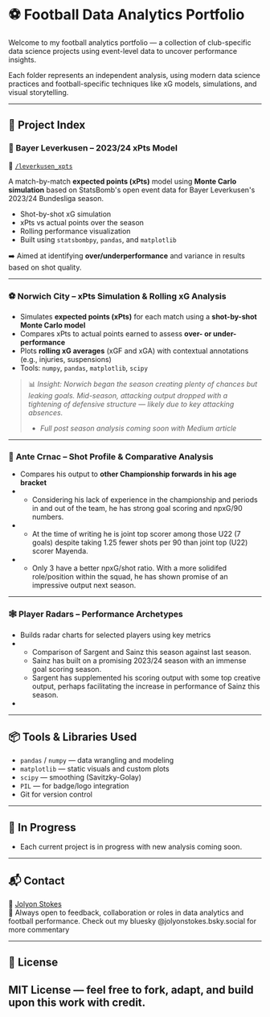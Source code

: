 # ⚽ Football Data Analytics Portfolio

Welcome to my football analytics portfolio — a collection of club-specific data science projects using event-level data to uncover performance insights.

Each folder represents an independent analysis, using modern data science practices and football-specific techniques like xG models, simulations, and visual storytelling.

---

## 📁 Project Index

### 🔴 Bayer Leverkusen – 2023/24 xPts Model
📂 [`/leverkusen_xpts`](./leverkusen_xpts)

A match-by-match **expected points (xPts)** model using **Monte Carlo simulation** based on StatsBomb's open event data for Bayer Leverkusen's 2023/24 Bundesliga season.

- Shot-by-shot xG simulation
- xPts vs actual points over the season
- Rolling performance visualization
- Built using `statsbombpy`, `pandas`, and `matplotlib`

➡️ Aimed at identifying **over/underperformance** and variance in results based on shot quality.

---

### ⚽ **Norwich City – xPts Simulation & Rolling xG Analysis**
- Simulates **expected points (xPts)** for each match using a **shot-by-shot Monte Carlo model**
- Compares xPts to actual points earned to assess **over- or under-performance**
- Plots **rolling xG averages** (xGF and xGA) with contextual annotations (e.g., injuries, suspensions)
- Tools: `numpy`, `pandas`, `matplotlib`, `scipy`

> 📊 *Insight: Norwich began the season creating plenty of chances but leaking goals. Mid-season, attacking output dropped with a tightening of defensive structure — likely due to key attacking absences.*
> - *Full post season analysis coming soon with Medium article*

---

### 🎯 **Ante Crnac – Shot Profile & Comparative Analysis**
- Compares his output to **other Championship forwards in his age bracket**
- - Considering his lack of experience in the championship and periods in and out of the team, he has strong goal scoring and npxG/90 numbers.
- - At the time of writing he is joint top scorer among those U22 (7 goals) despite taking 1.25 fewer shots per 90 than joint top (U22) scorer Mayenda.
- - Only 3 have a better npxG/shot ratio. With a more solidifed role/position within the squad, he has shown promise of an impressive output next season.

---

### 🕸️ **Player Radars – Performance Archetypes**
- Builds radar charts for selected players using key metrics
- - Comparison of Sargent and Sainz this season against last season.
  - Sainz has built on a promising 2023/24 season with an immense goal scoring season.
  - Sargent has supplemented his scoring output with some top creative output, perhaps facilitating the increase in performance of Sainz this season.
- 

---

## 📦 Tools & Libraries Used
- `pandas` / `numpy` — data wrangling and modeling
- `matplotlib` — static visuals and custom plots
- `scipy` — smoothing (Savitzky-Golay)
- `PIL` — for badge/logo integration
- Git for version control

---

## 🧰 In Progress
- Each current project is in progress with new analysis coming soon.

---

## 📬 Contact
👤 [Jolyon Stokes](https://github.com/JolyonStokes)  
🧠 Always open to feedback, collaboration or roles in data analytics and football performance.
Check out my bluesky @jolyonstokes.bsky.social for more commentary

---
## 📄 License
MIT License — feel free to fork, adapt, and build upon this work with credit.
---

